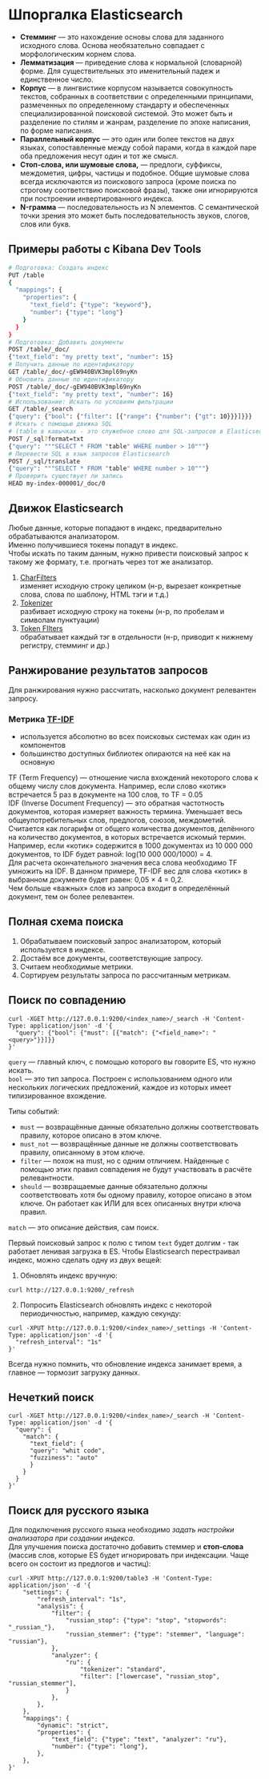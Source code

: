 # Шпоргалка Elasticsearch
- **Стемминг** — это нахождение основы слова для заданного исходного слова. Основа необязательно совпадает с морфологическим корнем слова.
- **Лемматизация** — приведение слова к нормальной (словарной) форме. Для существительных это именительный падеж и единственное число.
- **Корпус** — в лингвистике корпусом называется совокупность текстов, собранных в соответствии с определенными принципами, размеченных по определенному стандарту и обеспеченных специализированной поисковой системой. Это может быть и разделение по стилям и жанрам, разделение по эпохе написания, по форме написания.
- **Параллельный корпус** — это один или более текстов на двух языках, сопоставленные между собой парами, когда в каждой паре оба предложения несут один и тот же смысл.
- **Стоп-слова, или шумовые слова,** — предлоги, суффиксы, междометия, цифры, частицы и подобное. Общие шумовые слова всегда исключаются из поискового запроса (кроме поиска по строгому соответствию поисковой фразы), также они игнорируются при построении инвертированного индекса.
- **N-грамма** — последовательность из N элементов. С семантической точки зрения это может быть последовательность звуков, слогов, слов или букв.


## Примеры работы с Kibana Dev Tools 
```bash
# Подготовка: Создать индекс
PUT /table
{
  "mappings": {
    "properties": {
      "text_field": {"type": "keyword"},
      "number": {"type": "long"}
    }
  }
}
# Подготовка: Добавить документы
POST /table/_doc/
{"text_field": "my pretty text", "number": 15}
# Получить данные по идентификатору
GET /table/_doc/-gEW940BVK3mpl69nyKn
# Обновить данные по идентификатору
POST /table/_doc/-gEW940BVK3mpl69nyKn
{"text_field": "my pretty text", "number": 16}
# Использование: Искать по условиям фильтрации
GET /table/_search
{"query": {"bool": {"filter": [{"range": {"number": {"gt": 10}}}]}}}
# Искать с помощью движка SQL
# (table в кавычках - это служебное слово для SQL-запросов в Elasticsearch)
POST /_sql?format=txt
{"query": """SELECT * FROM "table" WHERE number > 10"""}
# Перевести SQL в язык запросов Elasticsearch
POST /_sql/translate
{"query": """SELECT * FROM "table" WHERE number > 10"""}
# Проверить существует ли запись
HEAD my-index-000001/_doc/0
```



## Движок Elasticsearch
Любые данные, которые попадают в индекс, предварительно обрабатываются анализатором.  
Именно получившиеся токены попадут в индекс.  
Чтобы искать по таким данным, нужно привести поисковый запрос к такому же формату, т.е. прогнать через тот же анализатор.  

1. [CharFilters](https://www.elastic.co/guide/en/elasticsearch/reference/current/analysis-charfilters.html)  
изменяет исходную строку целиком (н-р, вырезает конкретные слова, слова по шаблону, HTML тэги и т.д.)
1. [Tokenizer](https://www.elastic.co/guide/en/elasticsearch/reference/current/analysis-tokenizers.html)  
разбивает исходную строку на токены (н-р, по пробелам и символам пунктуации)
1. [Token FIlters](https://www.elastic.co/guide/en/elasticsearch/reference/current/analysis-tokenfilters.html)  
обрабатывает каждый тэг в отдельности (н-р, приводит к нижнему регистру, стемминг и др.)


## Ранжирование результатов запросов
Для ранжирования нужно рассчитать, насколько документ релевантен запросу.


### Метрика [TF-IDF](https://ru.wikipedia.org/wiki/TF-IDF)
- используется абсолютно во всех поисковых системах как один из компонентов
- большинство доступных библиотек опираются на неё как на основную

TF (Term Frequency) — отношение числа вхождений некоторого слова к общему числу слов документа. Например, если слово «котик» встречается 5 раз в документе на 100 слов, то TF = 0.05  
IDF (Inverse Document Frequency) — это обратная частотность документов, которая измеряет важность термина. Уменьшает весь общеупотребительных слов, предлогов, союзов, междометий. Считается как логарифм от общего количества документов, делённого на количество документов, в которых встречается искомый термин. Например, если «котик» содержится в 1000 документах из 10 000 000 документов, то IDF будет равной: log(10 000 000/1000) = 4.  
Для расчета окончательного значения веса слова необходимо TF умножить на IDF. В данном примере, TF-IDF вес для слова «котик» в выбранном документе будет равен: 0,05 × 4 = 0,2.  
Чем больше «важных» слов из запроса входит в определённый документ, тем он более релевантен.

## Полная схема поиска
1. Обрабатываем поисковый запрос анализатором, который используется в индексе.
1. Достаём все документы, соответствующие запросу.
1. Считаем необходимые метрики.
1. Сортируем результаты запроса по рассчитанным метрикам.


## Поиск по совпадению
```
curl -XGET http://127.0.0.1:9200/<index_name>/_search -H 'Content-Type: application/json' -d '{
  "query": {"bool": {"must": [{"match": {"<field_name>": "<query>"}}]}}
}'
```
`query` — главный ключ, с помощью которого вы говорите ES, что нужно искать.  
`bool` — это тип запроса. Построен с использованием одного или нескольких логических предложений, каждое из которых имеет типизированное вхождение.  

Типы событий:
- `must` — возвращённые данные обязательно должны соответствовать правилу, которое описано в этом ключе.  
- `must_not` — возвращённые данные не должны соответствовать правилу, описанному в этом ключе.  
- `filter` — похож на must, но с одним отличием. Найденные с помощью этих правил совпадения не будут участвовать в расчёте релевантности.
- `should` — возвращаемые данные обязательно должны соответствовать хотя бы одному правилу, которое описано в этом ключе. Он работает как ИЛИ для всех описанных внутри ключа правил.  

`matсh` — это описание действия, сам поиск.

Первый поисковый запрос к полю с типом `text` будет долгим - так работает ленивая загрузка в ES. Чтобы Elasticsearch перестраивал индекс, можно сделать одну из двух вещей:
1. Обновлять индекс вручную:
```
curl http://127.0.0.1:9200/_refresh
```
2. Попросить Elasticsearch обновлять индекс с некоторой
периодичностью, например, каждую секунду:
```
curl -XPUT http://127.0.0.1:9200/<index_name>/_settings -H 'Content-Type: application/json' -d '{
  "refresh_interval": "1s"
}'
```
Всегда нужно помнить, что обновление индекса занимает время, а главное — тормозит загрузку данных.


## Нечеткий поиск
```
curl -XGET http://127.0.0.1:9200/<index_name>/_search -H 'Content-Type: application/json' -d '{
  "query": {
    "match": {
      "text_field": {
      "query": "whit code",
      "fuzziness": "auto"
      }
    }
  }
}'
```

## Поиск для русского языка
Для подключения русского языка необходимо _задать настройки анализатора при создании индекса_.  
Для улучшения поиска достаточно добавить стеммер и **стоп-слова** (массив слов, которые ES будет игнорировать при индексации.
Чаще всего он состоит из предлогов и частиц):
```
curl -XPUT http://127.0.0.1:9200/table3 -H 'Content-Type: application/json' -d '{
    "settings": {
        "refresh_interval": "1s",
        "analysis": {
            "filter": {
                "russian_stop": {"type": "stop", "stopwords": "_russian_"},
                "russian_stemmer": {"type": "stemmer", "language": "russian"},
            },
            "analyzer": {
                "ru": {
                    "tokenizer": "standard",
                    "filter": ["lowercase", "russian_stop", "russian_stemmer"],
                }
            },
        },
    },
    "mappings": {
        "dynamic": "strict",
        "properties": {
            "text_field": {"type": "text", "analyzer": "ru"},
            "number": {"type": "long"},
        },
    },
}'
```